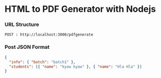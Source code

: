 # HTML to PDF Generator with Nodejs

### URL Structure

`POST : http://localhost:3000/pdfgenerate`

### Post JSON Format

```json
{
  "info": { "batch": "batch1" },
  "students": [{ "name": "kyaw kyaw" }, { "name": "Hla Hla" }]
}
```
